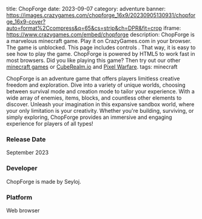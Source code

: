 title: ChopForge
date: 2023-09-07
category: adventure
banner: https://images.crazygames.com/chopforge_16x9/20230905130931/chopforge_16x9-cover?auto=format%2Ccompress&q=65&cs=strip&ch=DPR&fit=crop
iframe: https://www.crazygames.com/embed/chopforge
description: ChopForge is a marvelous minecraft game. Play it on CrazyGames.com in your browser. The game is unblocked. This page includes controls . That way, it is easy to see how to play the game. ChopForge is powered by HTML5 to work fast in most browsers. Did you like playing this game? Then try out our other <a href='https://www.crazygames.com/t/minecraft' target='_blank'>minecraft games</a> or <a href='https://www.crazygames.com/game/cuberealm-io' target='_blank'>CubeRealm.io</a> and <a href='https://www.crazygames.com/game/pixel-warfare' target='_blank'>Pixel Warfare</a>.
tags: minecraft

<p>ChopForge is an adventure game that offers players limitless creative freedom and exploration. Dive into a variety of unique worlds, choosing between survival mode and creation mode to tailor your experience. With a wide array of enemies, items, blocks, and countless other elements to discover. Unleash your imagination in this expansive sandbox world, where your only limitation is your creativity. Whether you&#39;re building, surviving, or simply exploring, ChopForge provides an immersive and engaging experience for players of all types!



<h3>Release Date</h3>
<p>September 2023</p>

<h3>Developer</h3>
ChopForge is made by Seyloj.

<h3>Platform</h3>
<p>Web browser</p>
        